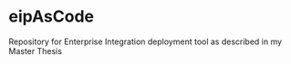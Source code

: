 # eipAsCode
Repository for Enterprise Integration deployment tool as described in my Master Thesis 
